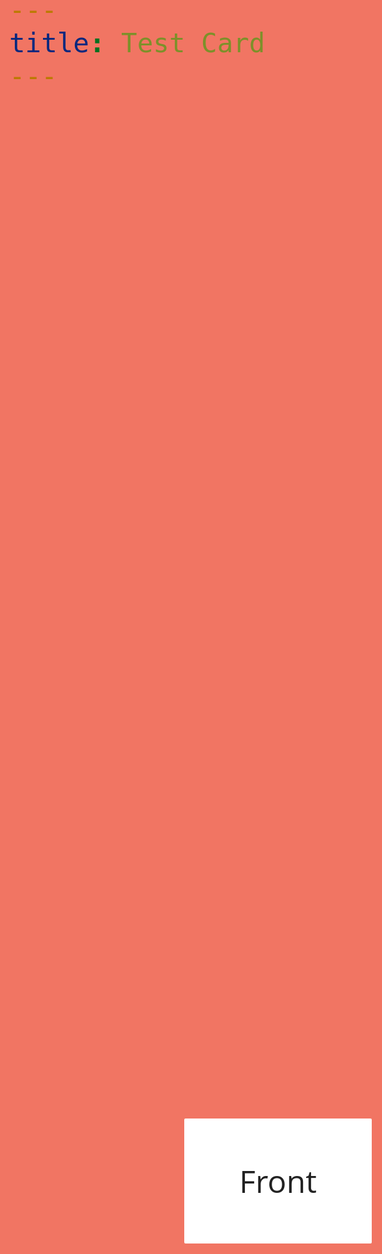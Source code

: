 ```yaml
---
title: Test Card
---
```


<style>
@import url(http://fonts.googleapis.com/css?family=Open+Sans);

body {
    background: #F17563;
    font-family: Open Sans;
    font-size: 50px;
  	color: #222;
}

label {
    -webkit-perspective: 1000px;
    perspective: 1000px;
    -webkit-transform-style: preserve-3d;
    transform-style: preserve-3d;
    display: block;
    width: 300px;
    height: 200px;
    position: absolute;
    left: 50%;
    top: 50%;
    -webkit-transform: translate(-50%, -50%);
    transform: translate(-50%, -50%);
    cursor: pointer;
}

.card {
    position: relative;
    height: 100%;
    width: 100%;
    -webkit-transform-style: preserve-3d;
    transform-style: preserve-3d;
    -webkit-transition: all 600ms;
    transition: all 600ms;
    z-index: 20;
}

    .card div {
        position: absolute;
        height: 100%;
        width: 100%;
        background: #FFF;
        text-align: center;
        line-height: 200px;
        -webkit-backface-visibility: hidden;
        backface-visibility: hidden;
        border-radius: 2px;
    }

    .card .back {
        background: #222;
        color: #FFF;
        -webkit-transform: rotateX(180deg);
        transform: rotateX(180deg);
    }

label:hover .card {
    -webkit-transform: rotateX(20deg);
    transform: rotateX(20deg);
    box-shadow: 0 20px 20px rgba(50,50,50,.2);
}

input {
    display: none;
}

:checked + .card {
    transform: rotateX(180deg);
    -webkit-transform: rotateX(180deg);
}

label:hover :checked + .card {
    transform: rotateX(160deg);
    -webkit-transform: rotateX(160deg);
    box-shadow: 0 20px 20px rgba(255,255,255,.2);
}
</style>

<label>
    <input type="checkbox"  />
    <div class="card">
        <div class="front">Front</div>
        <div class="back">Back</div>
    </div>
</label>

